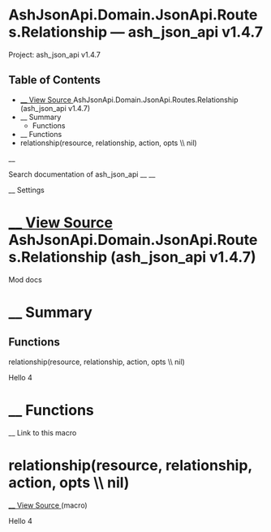 # AshJsonApi.Domain.JsonApi.Routes.Relationship — ash_json_api v1.4.7

Project: ash_json_api v1.4.7

## Table of Contents

- [ __ View Source ](external_link) AshJsonApi.Domain.JsonApi.Routes.Relationship (ash_json_api v1.4.7)
- __ Summary
  - Functions
- __ Functions
- relationship(resource, relationship, action, opts \\\ nil)

__

Search documentation of ash_json_api __ __

__ Settings

#  [ __ View Source ](external_link) AshJsonApi.Domain.JsonApi.Routes.Relationship (ash_json_api v1.4.7)

Mod docs

#  __ Summary

##  Functions

relationship(resource, relationship, action, opts \\\ nil)

Hello 4

#  __ Functions

__ Link to this macro

# relationship(resource, relationship, action, opts \\\ nil)

[ __ View Source ](external_link) (macro)

Hello 4
